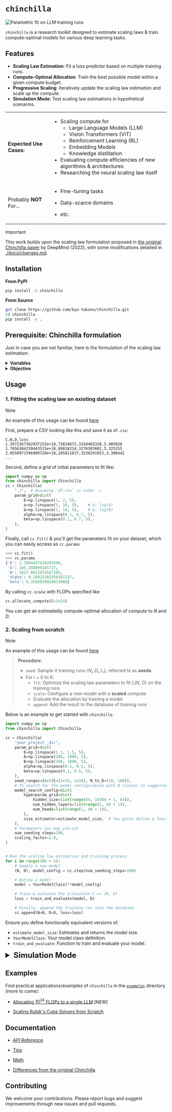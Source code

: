 # `chinchilla`

![Parametric fit on LLM training runs]((https://raw.githubusercontent.com/kyo-takano/chinchilla/master/docs/imgs/parametric_fit.png))

`chinchilla` is a research toolkit designed to estimate scaling laws & train compute-optimal models for various deep learning tasks.

## Features

- **Scaling Law Estimation**: Fit a loss predictor based on multiple training runs.
- **Compute-Optimal Allocation**: Train the best possible model within a given compute budget.
- **Progressive Scaling**: Iteratively update the scaling law estimation and scale up the compute.
- **Simulation Mode**: Test scaling law estimations in hypothetical scenarios.

<table>
<tr>
  <td>

**Expected Use Cases**:

  </td>
  <td>

- Scaling compute for
  - Large Language Models (LLM)
  - Vision Transformers (ViT)
  - Reinforcement Learning (RL)
  - Embedding Models
  - Knowledge distillation
- Evaluating compute efficiencies of new algorithms & architectures
- Researching the neural scaling law itself

</td>
<tr>
  <td>

  Probably **NOT** For...
  </td>
  <td>

- Fine-tuning tasks
- Data-scarce domains
- etc.

  </td>

</tr>
</table>

> [!IMPORTANT]
> This work builds upon the scaling law formulation proposed in [the original Chinchilla paper](https://deepmind.google/discover/blog/an-empirical-analysis-of-compute-optimal-large-language-model-training/) by DeepMind (2022),
> with some modifications detailed in [./docs/changes.md](https://github.com/kyo-takano/chinchilla/tree/master/docs/changes.md).

## Installation

**From PyPI**

```bash
pip install -U chinchilla
```

**From Source**

```bash
git clone https://github.com/kyo-takano/chinchilla.git
cd chinchilla
pip install -e .
```

## Prerequisite: Chinchilla formulation

Just in case you are not familiar, here is the formulation of the scaling law estimation:

<details>

<summary style="font-weight: bold;">Variables</summary>

- $N$: The number of parameters
- $D$: The number of data samples
- $C$: Total compute in FLOPs ($C\approx 6\ ND$)
- $L(N,\ D) = E + A / N ^ \alpha + B / D ^ \beta$: A loss predictor parameterized by $\{E, A, B, \alpha\}$ and $\beta$

  ---

  **Intuition**:
  - $E$ corresponds to the **irreducible loss** that can only be atained with an ideal model with infinite compute
  - $A / N ^ \alpha$ accconts for the additional loss coming from insufficiency of model size;
  - $B / D ^ \beta$, insufficiency of data amount.

</details>

<details>

<summary style="font-weight: bold;">Objective</summary>

1. Optimize the parameters $\{E, A, B, \alpha, \beta\}$ to better predict losses $L_i$ from $(N_i, D_i)$
2. Solve $\underset{N,\ D}{argmin}\ L(N,\ D\ |\ C)$, which can be derived from $\{A, B, \alpha, \beta\}$

</details>

## Usage

### 1. Fitting the scaling law on existing dataset

> [!NOTE]
> An example of this usage can be found [here](https://github.com/kyo-takano/chinchilla/blob/master/examples/llm/main.ipynb)

First, prepare a CSV looking like this and save it as `df.csv`:

```csv
C,N,D,loss
1.3972367362937152e+18,73824672,3154403320,3.405928
1.7656304230443515e+18,89818214,3276303602,3.325255
2.0558971596900728e+18,105811837,3238291053,3.300442
...
```

Second, define a grid of initial parameters to fit like:

```python
import numpy as np
from chinchilla import Chinchilla
cc = Chinchilla(
    "./",  # Assuming `df.csv` is under ./
    param_grid=dict(
        E=np.linspace(1, 2, 5),
        a=np.linspace(1, 10, 5),    # a: log(A)
        b=np.linspace(1, 10, 5),    # b: log(B)
        alpha=np.linspace(0.1, 0.7, 5),
        beta=np.linspace(0.1, 0.7, 5),
    ),
)
```

Finally, call `cc.fit()` & you'll get the parameters fit on your dataset, which you can easily access as `cc.params`

```python
>>> cc.fit()
>>> cc.params
{'E': 1.7004437920205586,
 'A': 185.388090185727,
 'B': 1627.0012474587165,
 'alpha': 0.28923265350161337,
 'beta': 0.3556020928031086}
 ```

By calling `cc.scale` with FLOPs specified like

```python
cc.allocate_compute(C=1e24)
```

You can get an estimatedly compute-optimal allocation of compute to $N$ and $D$.

### 2. Scaling from scratch

> [!NOTE]
> An example of this usage can be found [here](https://github.com/kyo-takano/chinchilla/blob/master/examples/efficientcube.ipynb)

> **Procedure**:
>
> - `seed`: Sample X training runs $(N_i, D_i, L_i)$, referred to as **seeds**
> - For i = 0 to K:
>   - `fit`: Optimize the scaling law parameters to fit $L(N,\ D)$ on the training runs
>   - `scale`: Configure a new model with a **scaled** compute
>   - Evaluate the allocation by training a model
>   - `append`: Add the result to the database of training runs

Below is an example to get started with `chinchilla`.

```python
import numpy as np
from chinchilla import Chinchilla

cc = Chinchilla(
    "your_project__dir",
    param_grid=dict(
        E=np.linspace(1.1, 1.5, 5),
        A=np.linspace(200, 1000, 5),
        B=np.linspace(200, 1000, 5),
        alpha=np.linspace(0.1, 0.5, 5),
        beta=np.linspace(0.1, 0.5, 5),
    ),
    seed_ranges=dict(C=(1e15, 1e16), N_to_D=(10, 100)),
    # To search for the model configuration with N closest to suggested:
    model_search_config=dict(
        hyperparam_grid=dict(
            hidden_size=list(range(64, 16384 + 1, 64)),
            num_hidden_layers=list(range(1, 50 + 1)),
            num_heads=list(range(1, 40 + 1)),
        ),
        size_estimator=estimate_model_size,  # You gotta define a function to estimate & return model size also
    ),
    # Parameters you may pre-set
    num_seeding_steps=100,
    scaling_factor=2.0,
)


# Run the scaling law estimation and training process
for i in range(100 + 5):
    # Sample a new model
    (N, D), model_config = cc.step(num_seeding_steps=100)

    # Define a model
    model = YourModelClass(**model_config)

    # Train & evaluate the allocation C => (N, D)
    loss = train_and_evaluate(model, D)

    # Finally, append the training run into the database
    cc.append(N=N, D=D, loss=loss)
```

Ensure you define functionally equivalent versions of:

- `estimate_model_size`: Estimates and returns the model size.
- `YourModelClass`: Your model class definition.
- `train_and_evaluate`: Function to train and evaluate your model.

<details>

<summary style="font-size: 1.5rem; font-weight: bold;"> Simulation Mode</summary>

You can also visualize how `chinchilla` would perform under the given setup and a hypothetical scaling law, optionally with a **_noise term_**:

```python
import random

cc.simulate(
    num_seeding_steps=401,
    num_scaling_steps=1,
    scaling_factor=10.0,
    target_params=dict(
        E=1.69337368,
        A=406.401018,
        B=410.722827,
        alpha=0.33917084,
        beta=0.2849083
    ),
    # Add exponentially distributed loss averaging at 0.1
    noise_generator=(random.expovariate, (10,))
)
```

</details>

## Examples

Find practical applications/examples of `chinchilla` in the [`examples`](https://github.com/kyo-takano/chinchilla/tree/master/examples) directory (more to come):

- [Allocating $10^{24}$ FLOPs to a single LLM](https://github.com/kyo-takano/chinchilla/blob/master/examples/llm) [NEW]

- [Scaling Rubik's Cube Solvers from Scratch](https://github.com/kyo-takano/chinchilla/blob/master/examples/efficientcube.ipynb)

## Documentation

- [API Reference](https://github.com/kyo-takano/chinchilla/tree/master/docs/api-reference.md)

- [Tips](https://github.com/kyo-takano/chinchilla/tree/master/docs/TIPS.md)

- [Math](https://github.com/kyo-takano/chinchilla/tree/master/docs/math.md)

- [Differences from the original Chinchilla](https://github.com/kyo-takano/chinchilla/tree/master/docs/changes.md)

## Contributing

We welcome your contributions.
Please report bugs and suggest improvements through new issues and pull requests.
